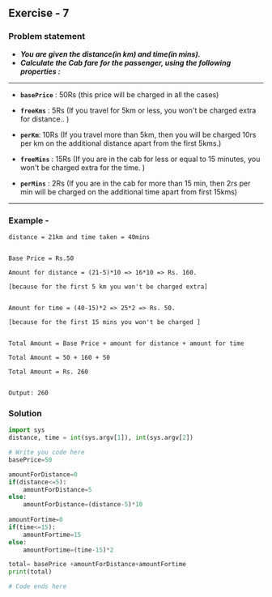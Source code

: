 ## Exercise - 7
### Problem statement
* **_You are given the distance(in km) and time(in mins)._** 
* **_Calculate the Cab fare for the passenger, using the following properties :_**

------------------------------------------------------------

* **`basePrice`** : 50Rs  (this price will be charged in all the cases)

* **`freeKms`** : 5Rs  (If you travel for 5km or less, you won't be charged extra for distance.. )

* **`perKm`**: 10Rs (If you travel more than 5km, then you will be charged 10rs per km on the additional distance apart from the first 5kms.)

* **`freeMins`** : 15Rs (If you are in the cab for less or equal to 15 minutes, you won't be charged extra for the time. )

* **`perMins`** : 2Rs (If you are in the cab for more than 15 min, then 2rs per min will be charged on the additional time apart from first 15kms)

------------------------------------------------------------



### Example -

```shell
distance = 21km and time taken = 40mins


Base Price = Rs.50

Amount for distance = (21-5)*10 => 16*10 => Rs. 160.           

[because for the first 5 km you won't be charged extra]   


Amount for time = (40-15)*2 => 25*2 => Rs. 50.                 

[because for the first 15 mins you won't be charged ]   


Total Amount = Base Price + amount for distance + amount for time

Total Amount = 50 + 160 + 50

Total Amount = Rs. 260


Output: 260
```
### Solution 
```python
import sys
distance, time = int(sys.argv[1]), int(sys.argv[2])

# Write you code here
basePrice=50

amountForDistance=0
if(distance<=5):
    amountForDistance=5
else:
    amountForDistance=(distance-5)*10
    
amountFortime=0
if(time<=15):
    amountFortime=15
else:
    amountFortime=(time-15)*2

total= basePrice +amountForDistance+amountFortime
print(total)

# Code ends here

```
